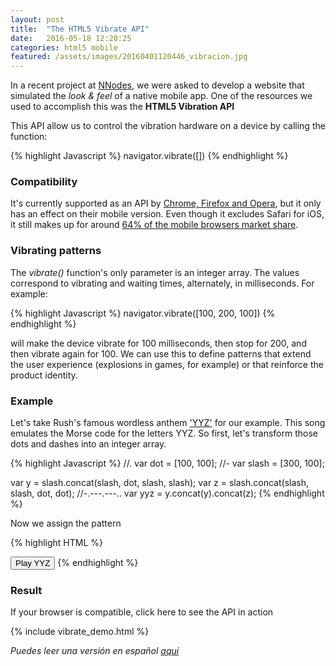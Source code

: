 ```yaml
---
layout: post
title:  "The HTML5 Vibrate API"
date:   2016-05-18 12:20:25
categories: html5 mobile
featured: /assets/images/20160401120446_vibracion.jpg
---
```


In a recent project at [NNodes](http://nnodes.com/blog), we were asked to develop a website that simulated the *look & feel* of a native mobile app.
One of the resources we used to accomplish this was the **HTML5 Vibration API**


This API allow us to control the vibration hardware on a device by calling the function:

{% highlight Javascript %}
navigator.vibrate([])
{% endhighlight %}

### Compatibility

It's currently supported as an API by [Chrome, Firefox and Opera](http://caniuse.com/#feat=vibration), but it only has an effect on their mobile version.
Even though it excludes Safari for iOS, it still makes up for around [64% of the mobile browsers market share](https://www.netmarketshare.com/browser-market-share.aspx?qprid=1&qpcustomb=1).

### Vibrating patterns

The *vibrate()* function's only parameter is an integer array. The values correspond to vibrating and
waiting times, alternately, in milliseconds. For example:

{% highlight Javascript %}
navigator.vibrate([100, 200, 100])
{% endhighlight %}

will make the device vibrate for 100 milliseconds, then stop for 200, and then vibrate again for 100.
We can use this to define patterns that extend the user experience (explosions in games, for example) or that reinforce the product identity.

### Example

Let's take Rush's famous wordless anthem ['YYZ'](https://play.spotify.com/track/1E0ONfqq74b4gYhdlyhMSB) for our example.
This song emulates the Morse code for the letters YYZ. So first, let's transform those dots and dashes
into an integer array.

{% highlight Javascript %}
//.
var dot = [100, 100];
//-
var slash = [300, 100];

var y = slash.concat(slash, dot, slash, slash);
var z = slash.concat(slash, slash, dot, dot);
//-.---.---..
var yyz = y.concat(y).concat(z);
{% endhighlight %}

Now we assign the pattern

{% highlight HTML %}
<script>
  function playYYZ(){
    navigator.vibrate = navigator.vibrate;
    if (navigator.vibrate) {
      navigator.vibrate(yyz);
    }
  }
</script>

<button id="yyz-demo"
  onclick="playYYZ();">
  Play YYZ
</button>
{% endhighlight %}

### Result

If your browser is compatible, click here to see the API in action

{% include vibrate_demo.html %}


*Puedes leer una versión en español [aquí](http://nnodes.com/blog/2016/usando-la-vibration-api-de-html5)*
